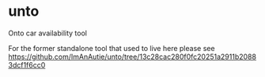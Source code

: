 # unto
Onto car availability tool


For the former standalone tool that used to live here please see <https://github.com/ImAnAutie/unto/tree/13c28cac280f0fc20251a2911b20883dcf1f6cc0>